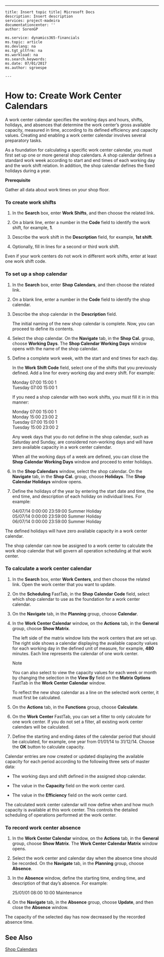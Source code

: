 ---
    title: Insert topic title| Microsoft Docs
    description: Insert description
    services: project-madeira
    documentationcenter: ''
    author: SorenGP

    ms.service: dynamics365-financials
    ms.topic: article
    ms.devlang: na
    ms.tgt_pltfrm: na
    ms.workload: na
    ms.search.keywords:
    ms.date: 07/01/2017
    ms.author: sgroespe

    ---
# How to: Create Work Center Calendars
A work center calendar specifies the working days and hours, shifts, holidays, and absences that determine the work center’s gross available capacity, measured in time, according to its defined efficiency and capacity values. Creating and enabling a work center calendar involves several preparatory tasks.  
  
 As a foundation for calculating a specific work center calendar, you must first set up one or more general shop calendars. A shop calendar defines a standard work week according to start and end times of each working day and the work shift relation. In addition, the shop calendar defines the fixed holidays during a year.  
  
 **Prerequisite**  
  
 Gather all data about work times on your shop floor.  
  
### To create work shifts  
  
1.  In the **Search** box, enter **Work Shifts**, and then choose the related link.  
  
2.  On a blank line, enter a number in the **Code** field to identify the work shift, for example, **1**.  
  
3.  Describe the work shift in the **Description** field, for example, **1st shift**.  
  
4.  Optionally, fill in lines for a second or third work shift.  
  
 Even if your work centers do not work in different work shifts, enter at least one work shift code.  
  
### To set up a shop calendar  
  
1.  In the **Search** box, enter **Shop Calendars**, and then choose the related link.  
  
2.  On a blank line, enter a number in the **Code** field to identify the shop calendar.  
  
3.  Describe the shop calendar in the **Description** field.  
  
     The initial naming of the new shop calendar is complete. Now, you can proceed to define its contents.  
  
4.  Select the shop calendar. On the **Navigate** tab, in the  **Shop Cal.** group, choose **Working Days**. The **Shop Calendar Working Days** window opens with the name of the shop calendar.  
  
5.  Define a complete work week, with the start and end times for each day.  
  
     In the **Work Shift Code** field, select one of the shifts that you previously defined. Add a line for every working day and every shift. For example:  
  
     Monday  07:00 15:00 1   
    Tuesday 07:00 15:00 1  
  
     If you need a shop calendar with two work shifts, you must fill it in in this manner:  
  
     Monday 07:00 15:00 1   
    Monday 15:00 23:00 2  
    Tuesday 07:00 15:00 1  
    Tuesday 15:00 23:00 2  
  
     Any week days that you do not define in the shop calendar, such as Saturday and Sunday, are considered non-working days and will have zero available capacity in a work center calendar.  
  
     When all the working days of a week are defined, you can close the **Shop Calendar Working Days** window and proceed to enter holidays.  
  
6.  In the **Shop Calendars** window, select the shop calendar. On the **Navigate** tab, in the **Shop Cal.** group, choose **Holidays**. The **Shop Calendar Holidays** window opens.  
  
7.  Define the holidays of the year by entering the start date and time, the end time, and description of each holiday on individual lines. For example:  
  
     04\/07\/14 0:00:00 23:59:00 Summer Holiday  
    05\/07\/14 0:00:00 23:59:00 Summer Holiday  
    06\/07\/14 0:00:00 23:59:00 Summer Holiday  
  
 The defined holidays will have zero available capacity in a work center calendar.  
  
 The shop calendar can now be assigned to a work center to calculate the work shop calendar that will govern all operation scheduling at that work center.  
  
### To calculate a work center calendar  
  
1.  In the **Search** box, enter **Work Centers**, and then choose the related link. Open the work center that you want to update.  
  
2.  On the **Scheduling** FastTab, in the **Shop Calendar Code** field, select which shop calendar to use as the foundation for a work center calendar.  
  
3.  On the **Navigate** tab, in the **Planning** group, choose **Calendar**.  
  
4.  In the **Work Center Calendar** window, on the **Actions** tab, in the **General** group, choose **Show Matrix**.  
  
     The left side of the matrix window lists the work centers that are set up. The right side shows a calendar displaying the available capacity values for each working day in the defined unit of measure, for example, **480** minutes. Each line represents the calendar of one work center.  
  
    > [!NOTE]  
    >  You can also select to view the capacity values for each week or month by changing the selection in the **View By** field on the **Matrix Options** FastTab in the **Work Center Calendar** window.  
  
     To reflect the new shop calendar as a line on the selected work center, it must first be calculated.  
  
5.  On the **Actions** tab, in the **Functions** group, choose **Calculate**.  
  
6.  On the **Work Center** FastTab, you can set a filter to only calculate for one work center. If you do not set a filter, all existing work center calendars will be calculated.  
  
7.  Define the starting and ending dates of the calendar period that should be calculated, for example, one year from 01\/01\/14 to 31\/12\/14. Choose the **OK** button to calculate capacity.  
  
 Calendar entries are now created or updated displaying the available capacity for each period according to the following three sets of master data:  
  
-   The working days and shift defined in the assigned shop calendar.  
  
-   The value in the **Capacity** field on the work center card.  
  
-   The value in the **Efficiency** field on the work center card.  
  
 The calculated work center calendar will now define when and how much capacity is available at this work center. This controls the detailed scheduling of operations performed at the work center.  
  
### To record work center absence  
  
1.  In the **Work Center Calendar** window, on the **Actions** tab, in the **General** group, choose **Show Matrix**. The **Work Center Calendar Matrix** window opens.  
  
2.  Select the work center and calendar day when the absence time should be recorded. On the **Navigate** tab, in the **Planning** group, choose **Absence**.  
  
3.  In the **Absence** window, define the starting time, ending time, and description of that day’s absence. For example:  
  
     25\/01\/01 08:00 10:00 Maintenance  
  
4.  On the **Navigate** tab, in the **Absence** group, choose **Update**, and then close the **Absence** window.  
  
 The capacity of the selected day has now decreased by the recorded absence time.  
  
## See Also  
 [Shop Calendars](../shop-calendars.md)